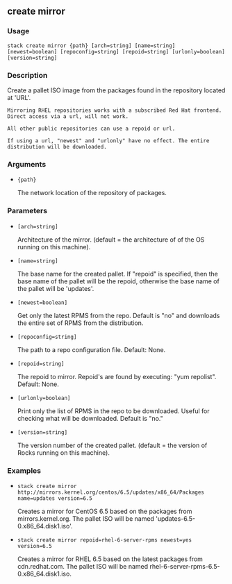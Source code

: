 ## create mirror

### Usage

`stack create mirror {path} [arch=string] [name=string] [newest=boolean] [repoconfig=string] [repoid=string] [urlonly=boolean] [version=string]`

### Description

Create a pallet ISO image from the packages found in the
	repository located at 'URL'.

	Mirroring RHEL repositories works with a subscribed Red Hat frontend.
	Direct access via a url, will not work.

	All other public repositories can use a repoid or url.

	If using a url, "newest" and "urlonly" have no effect. The entire
	distribution will be downloaded.

### Arguments

* `{path}`

   The network location of the repository of packages.


### Parameters
* `[arch=string]`

   Architecture of the mirror. (default = the architecture of 
	of the OS running on this machine).
* `[name=string]`

   The base name for the created pallet. If "repoid" is specified, then
	the base name of the pallet will be the repoid, otherwise the base name
	of the pallet will be 'updates'.
* `[newest=boolean]`

   Get only the latest RPMS from the repo. Default is "no"
	and downloads the entire set of RPMS from the distribution.
* `[repoconfig=string]`

   The path to a repo configuration file. Default: None.
* `[repoid=string]`

   The repoid to mirror. Repoid's are found by executing: "yum repolist".
	Default: None.
* `[urlonly=boolean]`

   Print only the list of RPMS in the repo to be downloaded. 
	Useful for checking what will be downloaded.
	Default is "no."
* `[version=string]`

   The version number of the created pallet. (default = the version of 
	Rocks running on this machine).

### Examples

* `stack create mirror http://mirrors.kernel.org/centos/6.5/updates/x86_64/Packages name=updates version=6.5`

   Creates a mirror for CentOS 6.5 based on the packages from mirrors.kernel.org.
	The pallet ISO will be named 'updates-6.5-0.x86_64.disk1.iso'.

* `stack create mirror repoid=rhel-6-server-rpms newest=yes version=6.5`

   Creates a mirror for RHEL 6.5 based on the latest packages from cdn.redhat.com.
	The pallet ISO will be named rhel-6-server-rpms-6.5-0.x86_64.disk1.iso.



